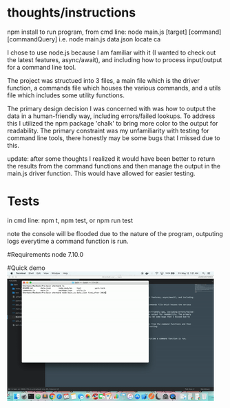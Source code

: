 # thoughts/instructions
npm install
to run program, from cmd line: node main.js [target] [command] [commandQuery]
i.e. node main.js data.json locate ca

I chose to use node.js because I am familiar with it (I wanted to check out the latest features, async/await), and including how to process input/output for a command line tool.

The project was structued into 3 files, a main file which is the driver function, a commands file which houses the various commands, and a utils file which includes some utility functions. 

The primary design decision I was concerned with was how to output the data in a human-friendly way, including errors/failed lookups. To address this I utilized the npm package 'chalk' to bring more color to the output for readability. The primary constraint was my unfamiliarity with testing for command line tools, there honestly may be some bugs that I missed due to this.

update: after some thoughts I realized it would have been better to return the results from the command functions and then manage the output in the main.js driver function. This would have allowed for easier testing.

# Tests
in cmd line: npm t, npm test, or npm run test

note the console will be flooded due to the nature of the program, outputing logs everytime a command function is run.

#Requirements
node 7.10.0

#Quick demo
![](https://github.com/Sherman-Chen/shiny-bulldog/blob/master/assets/giphy.gif)
